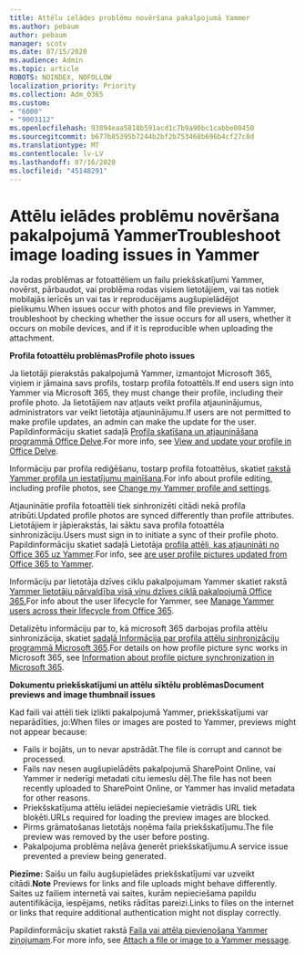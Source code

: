 ```yaml
---
title: Attēlu ielādes problēmu novēršana pakalpojumā Yammer
ms.author: pebaum
author: pebaum
manager: scotv
ms.date: 07/15/2020
ms.audience: Admin
ms.topic: article
ROBOTS: NOINDEX, NOFOLLOW
localization_priority: Priority
ms.collection: Adm_O365
ms.custom:
- "6000"
- "9003112"
ms.openlocfilehash: 93894eaa5818b591acd1c7b9a90bc1cabbe00450
ms.sourcegitcommit: b677b85395b7244b2bf2b753468b696b4cf27c8d
ms.translationtype: MT
ms.contentlocale: lv-LV
ms.lasthandoff: 07/16/2020
ms.locfileid: "45148291"
---
```

# <a name="troubleshoot-image-loading-issues-in-yammer"></a><span data-ttu-id="a9e41-102">Attēlu ielādes problēmu novēršana pakalpojumā Yammer</span><span class="sxs-lookup"><span data-stu-id="a9e41-102">Troubleshoot image loading issues in Yammer</span></span>

<span data-ttu-id="a9e41-103">Ja rodas problēmas ar fotoattēliem un failu priekšskatījumi Yammer, novērst, pārbaudot, vai problēma rodas visiem lietotājiem, vai tas notiek mobilajās ierīcēs un vai tas ir reproducējams augšupielādējot pielikumu.</span><span class="sxs-lookup"><span data-stu-id="a9e41-103">When issues occur with photos and file previews in Yammer, troubleshoot by checking whether the issue occurs for all users, whether it occurs on mobile devices, and if it is reproducible when uploading the attachment.</span></span>  

<span data-ttu-id="a9e41-104">**Profila fotoattēlu problēmas**</span><span class="sxs-lookup"><span data-stu-id="a9e41-104">**Profile photo issues**</span></span>  

<span data-ttu-id="a9e41-105">Ja lietotāji pierakstās pakalpojumā Yammer, izmantojot Microsoft 365, viņiem ir jāmaina savs profils, tostarp profila fotoattēls.</span><span class="sxs-lookup"><span data-stu-id="a9e41-105">If end users sign into Yammer via Microsoft 365, they must change their profile, including their profile photo.</span></span> <span data-ttu-id="a9e41-106">Ja lietotājiem nav atļauts veikt profila atjauninājumus, administrators var veikt lietotāja atjauninājumu.</span><span class="sxs-lookup"><span data-stu-id="a9e41-106">If users are not permitted to make profile updates, an admin can make the update for the user.</span></span> <span data-ttu-id="a9e41-107">Papildinformāciju skatiet sadaļā [Profila skatīšana un atjaunināšana programmā Office Delve](https://support.microsoft.com/office/view-and-update-your-profile-in-office-delve-4e84343b-eedf-45a1-aeb9-8627ccca14ba).</span><span class="sxs-lookup"><span data-stu-id="a9e41-107">For more info, see [View and update your profile in Office Delve](https://support.microsoft.com/office/view-and-update-your-profile-in-office-delve-4e84343b-eedf-45a1-aeb9-8627ccca14ba).</span></span>

<span data-ttu-id="a9e41-108">Informāciju par profila rediģēšanu, tostarp profila fotoattēlus, skatiet [rakstā Yammer profila un iestatījumu mainīšana](https://support.microsoft.com/office/classic-yammer-change-my-yammer-profile-and-settings-a3aeca0e-de34-4897-9b59-de6516542851).</span><span class="sxs-lookup"><span data-stu-id="a9e41-108">For info about profile editing, including profile photos, see [Change my Yammer profile and settings](https://support.microsoft.com/office/classic-yammer-change-my-yammer-profile-and-settings-a3aeca0e-de34-4897-9b59-de6516542851).</span></span> 

<span data-ttu-id="a9e41-109">Atjauninātie profila fotoattēli tiek sinhronizēti citādi nekā profila atribūti.</span><span class="sxs-lookup"><span data-stu-id="a9e41-109">Updated profile photos are synced differently than profile attributes.</span></span> <span data-ttu-id="a9e41-110">Lietotājiem ir jāpierakstās, lai sāktu sava profila fotoattēla sinhronizāciju.</span><span class="sxs-lookup"><span data-stu-id="a9e41-110">Users must sign in to initiate a sync of their profile photo.</span></span> <span data-ttu-id="a9e41-111">Papildinformāciju skatiet sadaļā Lietotāja [profila attēli, kas atjaunināti no Office 365 uz Yammer](https://docs.microsoft.com/yammer/manage-yammer-users/manage-users-across-their-lifecycle#q-are-user-profile-pictures-updated-from-office-365-to-yammer).</span><span class="sxs-lookup"><span data-stu-id="a9e41-111">For info, see [are user profile pictures updated from Office 365 to Yammer](https://docs.microsoft.com/yammer/manage-yammer-users/manage-users-across-their-lifecycle#q-are-user-profile-pictures-updated-from-office-365-to-yammer).</span></span>

<span data-ttu-id="a9e41-112">Informāciju par lietotāja dzīves ciklu pakalpojumam Yammer skatiet rakstā [Yammer lietotāju pārvaldība visā viņu dzīves ciklā pakalpojumā Office 365.](https://docs.microsoft.com/yammer/manage-yammer-users/manage-users-across-their-lifecycle)</span><span class="sxs-lookup"><span data-stu-id="a9e41-112">For info about the user lifecycle for Yammer, see [Manage Yammer users across their lifecycle from Office 365](https://docs.microsoft.com/yammer/manage-yammer-users/manage-users-across-their-lifecycle).</span></span>  

<span data-ttu-id="a9e41-113">Detalizētu informāciju par to, kā microsoft 365 darbojas profila attēlu sinhronizācija, skatiet [sadaļā Informācija par profila attēlu sinhronizāciju programmā Microsoft 365](https://support.microsoft.com/office/information-about-profile-picture-synchronization-in-microsoft-365-20594d76-d054-4af4-a660-401133e3d48a).</span><span class="sxs-lookup"><span data-stu-id="a9e41-113">For details on how profile picture sync works in Microsoft 365, see [Information about profile picture synchronization in Microsoft 365](https://support.microsoft.com/office/information-about-profile-picture-synchronization-in-microsoft-365-20594d76-d054-4af4-a660-401133e3d48a).</span></span>  

<span data-ttu-id="a9e41-114">**Dokumentu priekšskatījumi un attēlu sīktēlu problēmas**</span><span class="sxs-lookup"><span data-stu-id="a9e41-114">**Document previews and image thumbnail issues**</span></span>  

<span data-ttu-id="a9e41-115">Kad faili vai attēli tiek izlikti pakalpojumā Yammer, priekšskatījumi var neparādīties, jo:</span><span class="sxs-lookup"><span data-stu-id="a9e41-115">When files or images are posted to Yammer, previews might not appear because:</span></span> 

- <span data-ttu-id="a9e41-116">Fails ir bojāts, un to nevar apstrādāt.</span><span class="sxs-lookup"><span data-stu-id="a9e41-116">The file is corrupt and cannot be processed.</span></span>
- <span data-ttu-id="a9e41-117">Fails nav nesen augšupielādēts pakalpojumā SharePoint Online, vai Yammer ir nederīgi metadati citu iemeslu dēļ.</span><span class="sxs-lookup"><span data-stu-id="a9e41-117">The file has not been recently uploaded to SharePoint Online, or Yammer has invalid metadata for other reasons.</span></span>
- <span data-ttu-id="a9e41-118">Priekšskatījuma attēlu ielādei nepieciešamie vietrādis URL tiek bloķēti.</span><span class="sxs-lookup"><span data-stu-id="a9e41-118">URLs required for loading the preview images are blocked.</span></span>
- <span data-ttu-id="a9e41-119">Pirms grāmatošanas lietotājs noņēma faila priekšskatījumu.</span><span class="sxs-lookup"><span data-stu-id="a9e41-119">The file preview was removed by the user before posting.</span></span>
- <span data-ttu-id="a9e41-120">Pakalpojuma problēma neļāva ģenerēt priekšskatījumu.</span><span class="sxs-lookup"><span data-stu-id="a9e41-120">A service issue prevented a preview being generated.</span></span>

<span data-ttu-id="a9e41-121">**Piezīme:** Saišu un failu augšupielādes priekšskatījumi var uzveikt citādi.</span><span class="sxs-lookup"><span data-stu-id="a9e41-121">**Note** Previews for links and file uploads might behave differently.</span></span> <span data-ttu-id="a9e41-122">Saites uz failiem internetā vai saites, kurām nepieciešama papildu autentifikācija, iespējams, netiks rādītas pareizi.</span><span class="sxs-lookup"><span data-stu-id="a9e41-122">Links to files on the internet or links that require additional authentication might not display correctly.</span></span>

<span data-ttu-id="a9e41-123">Papildinformāciju skatiet rakstā [Faila vai attēla pievienošana Yammer ziņojumam](https://support.microsoft.com/office/attach-a-file-or-image-to-a-yammer-message-f576d4d1-ad66-4ce4-9c43-46cf75978dbf).</span><span class="sxs-lookup"><span data-stu-id="a9e41-123">For more info, see [Attach a file or image to a Yammer message](https://support.microsoft.com/office/attach-a-file-or-image-to-a-yammer-message-f576d4d1-ad66-4ce4-9c43-46cf75978dbf).</span></span> 